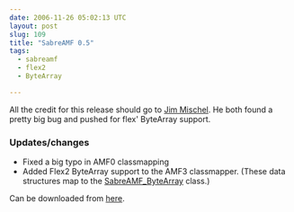 ```yaml
---
date: 2006-11-26 05:02:13 UTC
layout: post
slug: 109
title: "SabreAMF 0.5"
tags:
  - sabreamf
  - flex2
  - ByteArray

---
```

<p>All the credit for this release should go to <a href="http://www.mischel.com/">Jim Mischel</a>. He both found a pretty big bug and pushed for flex' ByteArray support.</p>

<h3>Updates/changes</h3>

<ul>
  <li>Fixed a big typo in AMF0 classmapping</li>
  <li>Added Flex2 ByteArray support to the AMF3 classmapper. (These data structures map to the <a href="http://www.rooftopsolutions.nl/code/?p=SabreAMF&amp;a=s&amp;file=/SabreAMF/ByteArray.php">SabreAMF_ByteArray</a> class.)</li>
</ul>

<p>Can be downloaded from <a href="http://www.rooftopsolutions.nl/code/?a=d&amp;p=SabreAMF">here</a>.</p>

